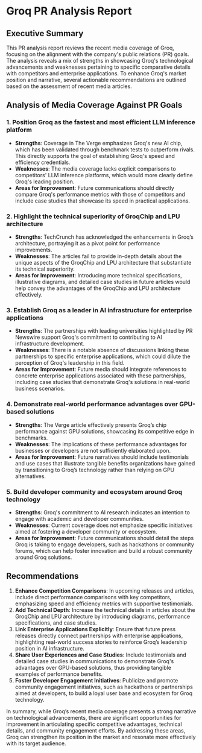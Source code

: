 # Groq PR Analysis Report

## Executive Summary
This PR analysis report reviews the recent media coverage of Groq, focusing on the alignment with the company's public relations (PR) goals. The analysis reveals a mix of strengths in showcasing Groq's technological advancements and weaknesses pertaining to specific comparative details with competitors and enterprise applications. To enhance Groq's market position and narrative, several actionable recommendations are outlined based on the assessment of recent media articles.

## Analysis of Media Coverage Against PR Goals

### 1. Position Groq as the fastest and most efficient LLM inference platform
- **Strengths**: Coverage in The Verge emphasizes Groq's new AI chip, which has been validated through benchmark tests to outperform rivals. This directly supports the goal of establishing Groq's speed and efficiency credentials.
- **Weaknesses**: The media coverage lacks explicit comparisons to competitors' LLM inference platforms, which would more clearly define Groq's leading position.
- **Areas for Improvement**: Future communications should directly compare Groq's performance metrics with those of competitors and include case studies that showcase its speed in practical applications.

### 2. Highlight the technical superiority of GroqChip and LPU architecture
- **Strengths**: TechCrunch has acknowledged the enhancements in Groq’s architecture, portraying it as a pivot point for performance improvements.
- **Weaknesses**: The articles fail to provide in-depth details about the unique aspects of the GroqChip and LPU architecture that substantiate its technical superiority.
- **Areas for Improvement**: Introducing more technical specifications, illustrative diagrams, and detailed case studies in future articles would help convey the advantages of the GroqChip and LPU architecture effectively.

### 3. Establish Groq as a leader in AI infrastructure for enterprise applications
- **Strengths**: The partnerships with leading universities highlighted by PR Newswire support Groq's commitment to contributing to AI infrastructure development.
- **Weaknesses**: There is a notable absence of discussions linking these partnerships to specific enterprise applications, which could dilute the perception of Groq's leadership in this field.
- **Areas for Improvement**: Future media should integrate references to concrete enterprise applications associated with these partnerships, including case studies that demonstrate Groq's solutions in real-world business scenarios.

### 4. Demonstrate real-world performance advantages over GPU-based solutions
- **Strengths**: The Verge article effectively presents Groq’s chip performance against GPU solutions, showcasing its competitive edge in benchmarks.
- **Weaknesses**: The implications of these performance advantages for businesses or developers are not sufficiently elaborated upon.
- **Areas for Improvement**: Future narratives should include testimonials and use cases that illustrate tangible benefits organizations have gained by transitioning to Groq’s technology rather than relying on GPU alternatives.

### 5. Build developer community and ecosystem around Groq technology
- **Strengths**: Groq's commitment to AI research indicates an intention to engage with academic and developer communities.
- **Weaknesses**: Current coverage does not emphasize specific initiatives aimed at fostering a developer community or ecosystem.
- **Areas for Improvement**: Future communications should detail the steps Groq is taking to engage developers, such as hackathons or community forums, which can help foster innovation and build a robust community around Groq solutions.

## Recommendations
1. **Enhance Competition Comparisons**: In upcoming releases and articles, include direct performance comparisons with key competitors, emphasizing speed and efficiency metrics with supportive testimonials.
2. **Add Technical Depth**: Increase the technical details in articles about the GroqChip and LPU architecture by introducing diagrams, performance specifications, and case studies.
3. **Link Enterprise Applications Explicitly**: Ensure that future press releases directly connect partnerships with enterprise applications, highlighting real-world success stories to reinforce Groq’s leadership position in AI infrastructure.
4. **Share User Experiences and Case Studies**: Include testimonials and detailed case studies in communications to demonstrate Groq's advantages over GPU-based solutions, thus providing tangible examples of performance benefits.
5. **Foster Developer Engagement Initiatives**: Publicize and promote community engagement initiatives, such as hackathons or partnerships aimed at developers, to build a loyal user base and ecosystem for Groq technology.

In summary, while Groq’s recent media coverage presents a strong narrative on technological advancements, there are significant opportunities for improvement in articulating specific competitive advantages, technical details, and community engagement efforts. By addressing these areas, Groq can strengthen its position in the market and resonate more effectively with its target audience.